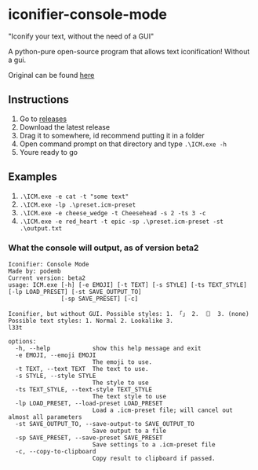 # iconifier-console-mode
"Iconify your text, without the need of a GUI"

A python-pure open-source program that allows text iconification! Without a gui.

Original can be found [here](https://github.com/error4OA/iconifier)

## Instructions
1. Go to [releases](https://github.com/error4OA/iconifier-console-mode/releases)
2. Download the latest release
3. Drag it to somewhere, id recommend putting it in a folder
4. Open command prompt on that directory and type `.\ICM.exe -h`
5. Youre ready to go

## Examples
1. `.\ICM.exe -e cat -t "some text"`
2. `.\ICM.exe -lp .\preset.icm-preset`
3. `.\ICM.exe -e cheese_wedge -t Cheesehead -s 2 -ts 3 -c`
4. `.\ICM.exe -e red_heart -t epic -sp .\preset.icm-preset -st .\output.txt`

### What the console will output, as of version beta2
```
Iconifier: Console Mode
Made by: podemb
Current version: beta2
usage: ICM.exe [-h] [-e EMOJI] [-t TEXT] [-s STYLE] [-ts TEXT_STYLE] [-lp LOAD_PRESET] [-st SAVE_OUTPUT_TO]
               [-sp SAVE_PRESET] [-c]

Iconifier, but without GUI. Possible styles: 1. 「」 2. 〘〙 3. (none) Possible text styles: 1. Normal 2. Lookalike 3.
l33t

options:
  -h, --help            show this help message and exit
  -e EMOJI, --emoji EMOJI
                        The emoji to use.
  -t TEXT, --text TEXT  The text to use.
  -s STYLE, --style STYLE
                        The style to use
  -ts TEXT_STYLE, --text-style TEXT_STYLE
                        The text style to use
  -lp LOAD_PRESET, --load-preset LOAD_PRESET
                        Load a .icm-preset file; will cancel out almost all parameters
  -st SAVE_OUTPUT_TO, --save-output-to SAVE_OUTPUT_TO
                        Save output to a file
  -sp SAVE_PRESET, --save-preset SAVE_PRESET
                        Save settings to a .icm-preset file
  -c, --copy-to-clipboard
                        Copy result to clipboard if passed.
```
